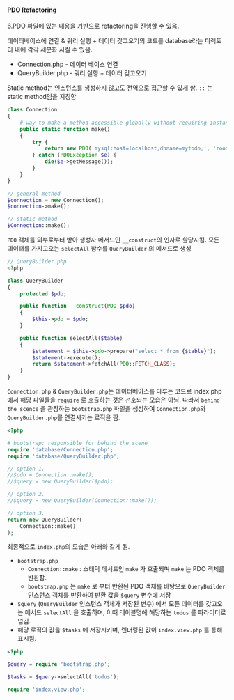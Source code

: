 #### PDO Refactoring

6.PDO 파일에 있는 내용을 기반으로 refactoring을 진행할 수 있음.



데이터베이스에 연결 & 쿼리 실행 + 데이터 갖고오기의 코드를 database라는 디렉토리 내에 각각 세분화 시킬 수 있음.

- Connection.php - 데이터 베이스 연결
- QueryBuilder.php - 쿼리 실행 + 데이터 갖고오기

Static method는 인스턴스를 생성하지 않고도 전역으로 접근할 수 있게 함. `::`  는 static method임을 지칭함

```php
class Connection
{
    # way to make a method accessible globally without requiring instance
    public static function make()
    {
        try {
            return new PDO('mysql:host=localhost;dbname=mytodo;', 'root', '111111');
        } catch (PDOException $e) {
            die($e->getMessage());
        }
    }
}

// general method
$connection = new Connection();
$connection->make();

// static method
$Connection::make();
```



`PDO` 객체를 외부로부터 받아 생성자 메서드인 `__construct`의 인자로 할당시킴. 모든 데이터를 가지고오는 `selectAll` 함수를 `QueryBuilder` 의 메서드로 생성

```php
// QueryBuilder.php
<?php

class QueryBuilder
{
    protected $pdo;

    public function __construct(PDO $pdo)
    {
        $this->pdo = $pdo;
    }

    public function selectAll($table)
    {
        $statement = $this->pdo->prepare("select * from {$table}");
        $statement->execute();
        return $statement->fetchAll(PDO::FETCH_CLASS);
    }
}
```



`Connection.php` & `QueryBuilder.php`는 데이터베이스를 다루는 코드로 index.php에서 해당 파일들을 `require` 로 호출하는 것은 선호되는 모습은 아님. 따라서 `behind the scence` 을 관장하는 `bootstrap.php` 파일을 생성하여 `Connection.php`와 `QueryBuilder.php`를 연결시키는 로직을 짬.



```php
<?php

# bootstrap: responsible for behind the scene
require 'database/Connection.php';
require 'database/QueryBuilder.php';

// option 1.
//$pdo = Connection::make();
//$query = new QueryBuilder($pdo);

// option 2.
//$query = new QueryBuilder(Connection::make());

// option 3.
return new QueryBuilder(
    Connection::make()
);
```



최종적으로 `index.php`의 모습은 아래와 같게 됨.

- `bootstrap.php` 
  - `Connection::make`  : 스태틱 메서드인 `make` 가 호출되며 `make` 는 PDO 객체를 반환함.
  - `bootstrap.php` 는 `make` 로 부터 반환된 PDO 객체를 바탕으로 `QueryBuilder` 인스턴스 객체를 반환하여 반환 값을 `$query` 변수에 저장
- `$query` (`QueryBuilder` 인스턴스 객체가 저장된 변수) 에서 모든 데이터를 갖고오는 메서드 `selectAll` 을 호출하며, 이때 테이블명에 해당하는 `todos` 를 파라미터로 넘김. 
- 해당 로직의 값을 `$tasks` 에 저장시키며, 렌더링된 값이 `index.view.php` 를 통해 표시됨.

```php
<?php

$query = require 'bootstrap.php';

$tasks = $query->selectAll('todos');

require 'index.view.php';
```

